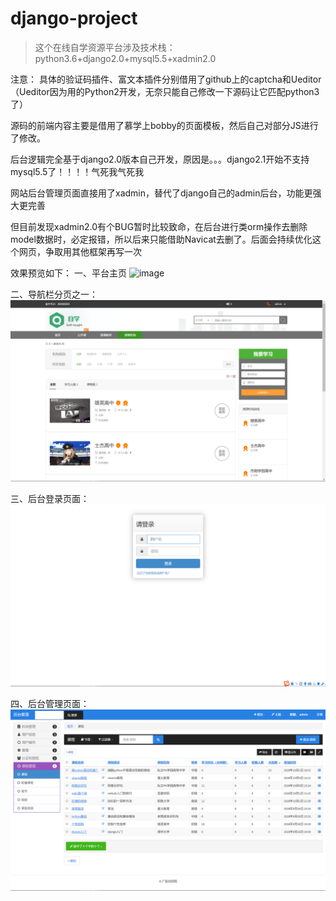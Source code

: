 # django-project

>这个在线自学资源平台涉及技术栈：python3.6+django2.0+mysql5.5+xadmin2.0

注意：
具体的验证码插件、富文本插件分别借用了github上的captcha和Ueditor（Ueditor因为用的Python2开发，无奈只能自己修改一下源码让它匹配python3了）

源码的前端内容主要是借用了慕学上bobby的页面模板，然后自己对部分JS进行了修改。

后台逻辑完全基于django2.0版本自己开发，原因是。。。django2.1开始不支持mysql5.5了！！！！气死我气死我

网站后台管理页面直接用了xadmin，替代了django自己的admin后台，功能更强大更完善

但目前发现xadmin2.0有个BUG暂时比较致命，在后台进行类orm操作去删除model数据时，必定报错，所以后来只能借助Navicat去删了。后面会持续优化这个网页，争取用其他框架再写一次

效果预览如下：
一、平台主页
![image](https://github.com/ChrisLee0211/django-project/blob/master/index.png)

二、导航栏分页之一：
![image](https://github.com/ChrisLee0211/django-project/blob/master/org.png)

三、后台登录页面：
![image](https://github.com/ChrisLee0211/django-project/blob/master/xadmin-login.png)

四、后台管理页面：
![image](https://github.com/ChrisLee0211/django-project/blob/master/xadmin2.png)
